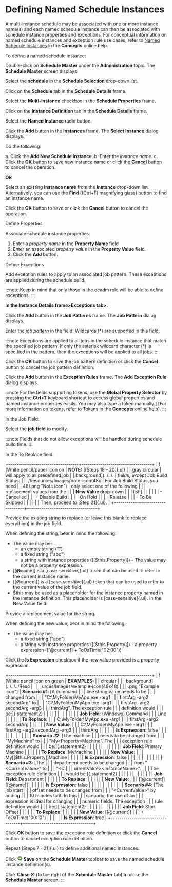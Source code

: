 # Defining Named Schedule Instances

A multi-instance schedule may be associated with one or more instance
name(s) and each named schedule instance can then be associated with
schedule instance properties and exceptions. For conceptual information
on named schedule instances and exception rule use cases, refer to
[Named Schedule Instances](../../../automation-concepts/named-schedule-instances.md)
 in the **Concepts** online help.

To define a named schedule instance:

Double-click on **Schedule Master** under the **Administration** topic.
The **Schedule Master** screen displays.

Select the **schedule** in the **Schedule Selection** drop-down list.

Click on the **Schedule** tab in the **Schedule Details** frame.

Select the **Multi-Instance** checkbox in the **Schedule Properties**
frame.

Click on the **Instance Definition** tab in the **Schedule Details**
frame.

Select the **Named Instance** radio button.

Click the **Add** button in the **Instances** frame. The **Select
Instance** dialog displays.

Do the following:

a.  Click the **Add New Schedule Instance**.
b.  Enter the *instance name*.
c.  Click the **OK** button to save new instance name or click the
    **Cancel** button to cancel the operation.

**OR**

Select an existing **instance name** from the **Instance** drop-down
list. Alternatively, you can use the **Find** ((Ctrl+F) magnifying
glass) button to find an instance name.

Click the **OK** button to save or click the **Cancel** button to cancel
the operation.

Define Properties

Associate schedule instance properties.

1. Enter a *property name* in the **Property Name** field
2. Enter an associated *property value* in the **Property Value**
    field.
3. Click the **Add** button.

Define Exceptions

Add exception rules to apply to an associated job pattern. These
exceptions are applied during the schedule build.

:::note
Keep in mind that only those in the ocadm role will be able to define exceptions.
:::

**In the Instance Details frame\>Exceptions tab\>:**

Click the **Add** button in the **Job Patterns** frame. The **Job
Pattern** dialog displays.

Enter the *job pattern* in the field. Wildcards (\*) are supported in
this field.

:::note
Exceptions are applied to all jobs in the schedule instance that match the specified job pattern. If only the asterisk wildcard character (\*) is specified in the pattern, then the exceptions will be applied to all jobs.
:::

Click the **OK** button to save the job pattern definition or click the
**Cancel** button to cancel the job pattern definition.

Click the **Add** button in the **Exception Rules** frame. The **Add
Exception Rule** dialog displays.

:::note
For the fields supporting tokens, use the **Global Property Selector** by pressing the **Ctrl+T** keyboard shortcut to access global properties and named instance properties easily. You may also type a token manually.] [For more information on tokens, refer to [Tokens](../../../objects/using-properties.md#tokens) in the **Concepts** online help].
:::

In the Job Field:

Select the **job field** to modify.

:::note
Fields that do not allow exceptions will be handled during schedule build time.
:::

In the To Replace field:

+----------------------------------+----------------------------------+
| ![White pencil/paper icon on     | **NOTE:** [[Steps 18 - 20]{.ul}  |
| gray circular                    | will apply to all predefined job |
| background](../../.              | fields, except Job Build Status. |
| ./Resources/Images/note-icon(48x | For Job Build Status, you need   |
| 48).png "Note icon") | only select one of the following |
|                                  | replacement values from the      |
|                                  | **New Value** drop-down          |
|                                  | list:]               |
|                                  |                                  |
|                                  | -   Cancelled                    |
|                                  | -   Disable Build                |
|                                  | -   On Hold                      |
|                                  | -   Release                      |
|                                  | -   To Be Skipped                |
|                                  |                                  |
|                                  | Then, proceed to [Step 21]{.ul}. |
+----------------------------------+----------------------------------+

Provide the existing string to replace (or leave this blank to replace
everything) in the job field.

When defining the string, bear in mind the following:

- The value may be:
  - an empty string (\"\")
  - a fixed string (\"abc\")
  - a string with instance properties (\[\[\$this.Property\]\]) -   The value may not be a property expression.
- \[\[\@name\]\] is a [case-sensitive]{.ul} token that can be used to     refer to the current instance name.
- \[\[\@current\]\] is a [case-sensitive]{.ul} token that can be used     to refer to the current value of the job field.
- \$this may be used as a placeholder for the instance property named
    in the instance definition. This placeholder is
    [case-sensitive]{.ul}.
In the New Value field:

Provide a replacement value for the string.

When defining the new value, bear in mind the following:

- The value may be:
  - a fixed string (\"abc\")
  - a string with instance properties (\[\[\$this.Property\]\])     -   a property expression (\[\[\@current\]\] + ToOaTime(\"02:00\"))

Click the **Is Expression** checkbox if the new value provided is a
property expression.

+----------------------------------+----------------------------------+
| ![White pencil icon on green     | **EXAMPLES:**                    | | circular                         |                                  |
| background](../../../Reso        |                                  |
| urces/Images/example-icon(48x48) |                                  |
| .png "Example icon") | **Scenario \#1**: [A command     | |                                  | line string value needs to be    |
|                                  | changed from                     |
|                                  | \"C:\\MyFolder\\MyApp.exe -arg1  |
|                                  | firstArg -arg2 secondArg\" to    |
|                                  | \"C:\\MyFolder\\MyApp.exe -arg1  |
|                                  | firstArg -arg2 secondArg -arg3   |
|                                  | thirdArg\". The exception rule   |
|                                  | definition would                 |
|                                  | be:]{.statement2}                |
|                                  |                                  |
|                                  |                                  |
|                                  |                                  |
|                                  | **Job Field**: (Windows) Command |
|                                  | Line                             |
|                                  |                                  |
|                                  | **To Replace**:                  |
|                                  | C:\\MyFolder\\MyApp.exe -arg1    |
|                                  | firstArg -arg2 secondArg         |
|                                  |                                  |
|                                  | **New Value**:                   |
|                                  | C:\\MyFolder\\MyApp.exe -arg1    |
|                                  | firstArg -arg2 secondArg -arg3   |
|                                  | thirdArg                         |
|                                  |                                  |
|                                  | **Is Expression**: false         |
|                                  |                                  |
|                                  |                                  |
|                                  |                                  |
|                                  | **Scenario \#2**: [The machine   | |                                  | needs to be changed from         |
|                                  | \"MyMachine\" to                 |
|                                  | \"My\<Property\>Machine\". The   |
|                                  | exception rule definition would  |
|                                  | be:]{.statement2}                |
|                                  |                                  |
|                                  |                                  |
|                                  |                                  |
|                                  | **Job Field**: Primary Machine   |
|                                  |                                  |
|                                  | **To Replace**: MyMachine        |
|                                  |                                  |
|                                  | **New Value**:                   |
|                                  | My\[\[\$this.Property\]\]Machine | |                                  |                                  |
|                                  | **Is Expression**: false         |
|                                  |                                  |
|                                  |                                  |
|                                  |                                  |
|                                  | **Scenario \#3**: [The           | |                                  | department needs to be changed   |
|                                  | from \"\<CurrentValue\>\" to     |
|                                  | \"\<C                            |
|                                  | urrentValue\>\<InstanceName\>\". |
|                                  | The exception rule definition    |
|                                  | would be:]{.statement2}          |
|                                  |                                  |
|                                  |                                  |
|                                  |                                  |
|                                  | **Job Field**: Department        |
|                                  |                                  |
|                                  | **To Replace**:                  |
|                                  |                                  |
|                                  | **New Value**:                   |
|                                  | \[\[\@current\]\]\[\[\@name\]\]  | |                                  |                                  |
|                                  | **Is Expression**: false         |
|                                  |                                  |
|                                  |                                  |
|                                  |                                  |
|                                  | **Scenario \#4**: [The job start | |                                  | offset needs to be changed from  |
|                                  | \"\<CurrentValue\>\" by adding   |
|                                  | 10 minutes to it. In this        |
|                                  | scenario, the use of an          |
|                                  | expression is ideal for changing |
|                                  | numeric fields. The exception    |
|                                  | rule definition would            |
|                                  | be:]{.statement2}                |
|                                  |                                  |
|                                  |                                  |
|                                  |                                  |
|                                  | **Job Field**: Start Offset      |
|                                  |                                  |
|                                  | **To Replace**:                  |
|                                  |                                  |
|                                  | **New Value**: \[\[\@current\]\] | |                                  | + ToOaTime(\"00:10\")            |
|                                  |                                  |
|                                  | **Is Expression**: true          |
+----------------------------------+----------------------------------+

Click **OK** button to save the exception rule definition or click the
**Cancel** button to cancel exception rule definition.

Repeat [Steps 7 - 21]{.ul} to define additional named instances.

Click ![Green circle with white checkmark inside](../../../Resources/Images/EM/EMsave.png "Save icon") **Save** on
the **Schedule Master** toolbar to save the named schedule instance
definition(s).

Click **Close ☒** (to the right of the **Schedule Master** tab) to close
the **Schedule Master** screen.
:::
